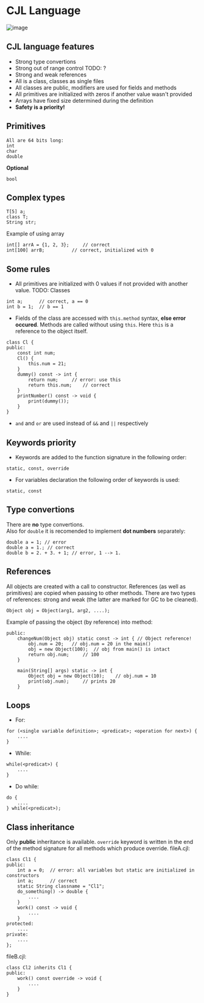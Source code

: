 # CJL Language
![image](https://user-images.githubusercontent.com/91914454/137986186-43a28636-42b9-4750-aa90-6805c9058f01.png)

## CJL language features
* Strong type convertions
* Strong out of range control TODO: ?
* Strong and weak references
* All is a class, classes as single files
* All classes are public, modifiers are used for fields and methods
* All primitives are initialized with zeros if another value wasn't provided
* Arrays have fixed size determined during the definition
* **Safety is a priority!**

## Primitives
```
All are 64 bits long:
int
char
double
```
**Optional**
```
bool
```

## Complex types
```
T[5] a;
class T;
String str;
```

Example of using array
```
int[] arrA = {1, 2, 3};		// correct
int[100] arrB;			// correct, initialized with 0
```

<!-- ## Some constants
```
errptr = #0x0;
something = 1;
nothing = 0;
``` -->

## Some rules
* All primitives are initialized with 0 values if not provided with another value. TODO: Classes
```
int a;		// correct, a == 0 
int b = 1;	// b == 1
```
* Fields of the class are accessed with `this.method` syntax, **else error occured**. Methods are called without using `this`.
Here `this` is a reference to the object itself.
```
class Cl {
public:
	const int num;
	Cl() {
		this.num = 21;
	}
	dummy() const -> int {
		return num;		// error: use this
		return this.num;	// correct
	}
	printNumber() const -> void {
		print(dummy());
	}
}
```

* `and` and `or` are used instead of `&&` and `||` respectively

## Keywords priority
* Keywords are added to the function signature in the following order:
```
static, const, override
```
* For variables declaration the following order of keywords is used:
```
static, const
```

## Type convertions
There are **no** type convertions. \
Also for `double` it is recomended to implement **dot numbers** separately:
```
double a = 1; // error
double a = 1.; // correct
double b = 2. + 3. + 1; // error, 1 --> 1.
```

## References
All objects are created with a call to constructor. References (as well as primitives) are copied when passing to
other methods. There are two types of references: strong and weak (the latter are marked for GC to be cleaned).
```
Object obj = Object(arg1, arg2, ....);
```
Example of passing the object (by reference) into method:
```
public:
	changeNum(Object obj) static const -> int { // Object reference!
		obj.num = 20;	// obj.num = 20 in the main()
		obj = new Object(100);	// obj from main() is intact
		return obj.num;		// 100 
	}

	main(String[] args) static -> int {
		Object obj = new Object(10);	// obj.num = 10
		print(obj.num);		// prints 20
	}
```

## Loops
* For:
```
for (<single variable definition>; <predicat>; <operation for next>) {
	....
}
```
* While:
```
while(<predicat>) {
	....
}
```
* Do while:
```
do {
	....
} while(<predicat>);
```


## Class inheritance
Only **public** inheritance is available. `override` keyword is written in the end of the method signature
for all methods which produce override.
fileA.cjl:
```
class Cl1 {
public:
    int a = 0;	// error: all variables but static are initialized in constructors
	int a;		// correct
    static String classname = "Cl1";
    do_something() -> double {
		....
	}
    work() const -> void {
		....
	}
protected:
	....
private:
	....
};
```
fileB.cjl:
```
class Cl2 inherits Cl1 {
public:
	work() const override -> void {
		....
	}
}
```
